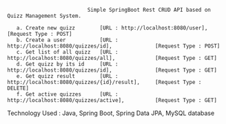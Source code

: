                               Simple SpringBoot Rest CRUD API based on Quizz Management System.

       a. Create new quizz        [URL : http://localhost:8080/user],                    [Request Type : POST]
       b. Create a user           [URL : http://localhost:8080/quizzes/id],              [Request Type : POST]
       c. Get list of all quizz   [URL : http://localhost:8080/quizzes/all],             [Request Type : GET]
       d. Get quizz by its id     [URL : http://localhost:8080/quizzes/id],              [Request Type : GET]
       e. Get quizz result        [URL : http://localhost:8080/quizzes/{id}/result],     [Request Type : DELETE]
       f. Get active quizzes      [URL : http://localhost:8080/quizzes/active],          [Request Type : GET]


Technology Used : Java, Spring Boot, Spring Data JPA, MySQL database

